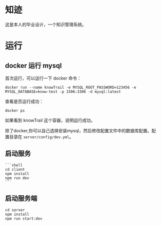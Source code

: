 # 知迹

这是本人的毕业设计，一个知识管理系统。


# 运行

## docker 运行 mysql

首次运行，可以运行一下 docker 命令：

```shell
docker run --name knowTrail -e MYSQL_ROOT_PASSWORD=123456 -e MYSQL_DATABASE=know-test -p 3306:3306 -d mysql:latest
```

查看是否运行成功：
    
 ```shell
docker ps
```

如果看到 knowTrail 这个容器，说明运行成功。

除了docker,你可以自己选择安装mysql，然后修改配置文件中的数据库配置。配置目录在 `server/config/dev.yml`。

## 启动服务
    
    ```shell
    cd client
    npm install
    npm run dev
    ```

## 启动服务端

```shell
cd server
npm install
npm run start:dev
```




